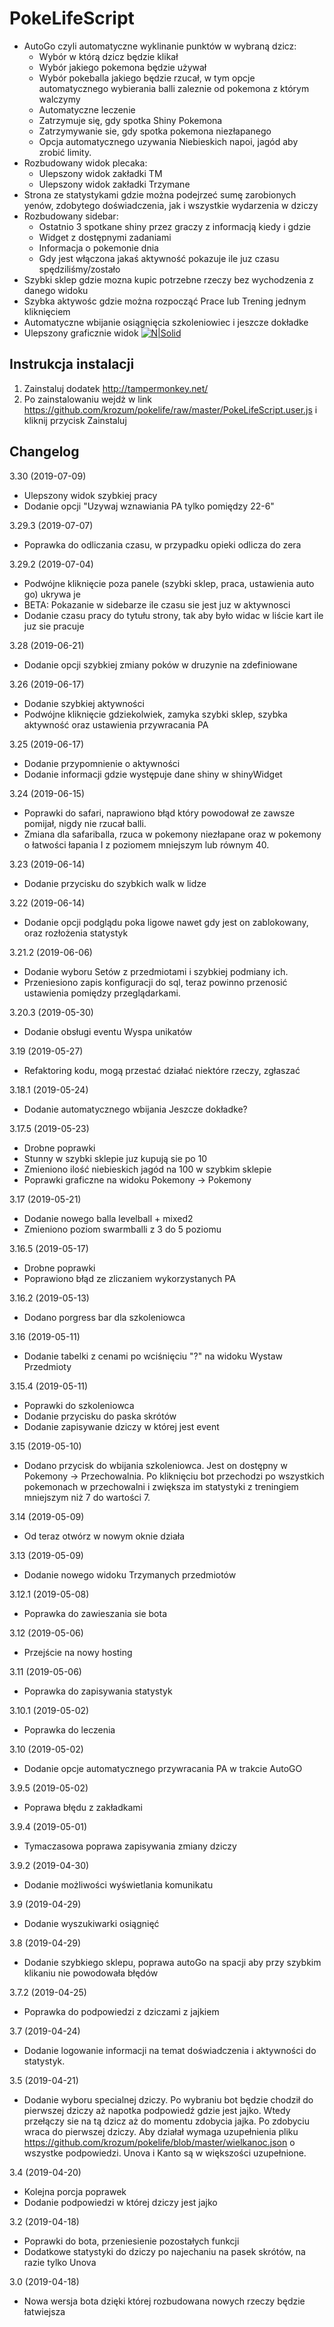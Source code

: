 # PokeLifeScript

* AutoGo czyli automatyczne wyklinanie punktów w wybraną dzicz:
  - Wybór w którą dzicz będzie klikał
  - Wybór jakiego pokemona będzie używał
  - Wybór pokeballa jakiego będzie rzucał, w tym opcje automatycznego wybierania balli zaleznie od pokemona z którym walczymy
  - Automatyczne leczenie
  - Zatrzymuje się, gdy spotka Shiny Pokemona
  - Zatrzymywanie sie, gdy spotka pokemona niezłapanego
  - Opcja automatycznego uzywania Niebieskich napoi, jagód aby zrobić limity.
* Rozbudowany widok plecaka:
  - Ulepszony widok zakładki TM
  - Ulepszony widok zakładki Trzymane
* Strona ze statystykami gdzie można podejrzeć sumę zarobionych yenów, zdobytego doświadczenia, jak i wszystkie wydarzenia w dziczy  
* Rozbudowany sidebar:
  - Ostatnio 3 spotkane shiny przez graczy z informacją kiedy i gdzie
  - Widget z dostępnymi zadaniami
  - Informacja o pokemonie dnia
  - Gdy jest włączona jakaś aktywność pokazuje ile juz czasu spędziliśmy/zostało
* Szybki sklep gdzie mozna kupic potrzebne rzeczy bez wychodzenia z danego widoku
* Szybka aktywośc gdzie można rozpocząć Prace lub Trening jednym kliknięciem
* Automatyczne wbijanie osiągnięcia szkoleniowiec i jeszcze dokładke
* Ulepszony graficznie widok
[![N|Solid](https://i.imgur.com/LqM5fs7.png)](https://github.com/krozum/pokelife)

Instrukcja instalacji
---------

1. Zainstaluj dodatek http://tampermonkey.net/
2. Po zainstalowaniu wejdż w link https://github.com/krozum/pokelife/raw/master/PokeLifeScript.user.js i kliknij przycisk Zainstaluj


Changelog
---------
3.30 (2019-07-09)
* Ulepszony widok szybkiej pracy
* Dodanie opcji "Uzywaj wznawiania PA tylko pomiędzy 22-6"

3.29.3 (2019-07-07)
* Poprawka do odliczania czasu, w przypadku opieki odlicza do zera

3.29.2 (2019-07-04)
* Podwójne kliknięcie poza panele (szybki sklep, praca, ustawienia auto go) ukrywa je
* BETA: Pokazanie w sidebarze ile czasu sie jest juz w aktywnosci
* Dodanie czasu pracy do tytułu strony, tak aby było widac w liście kart ile juz sie pracuje

3.28 (2019-06-21)
* Dodanie opcji szybkiej zmiany poków w druzynie na zdefiniowane

3.26 (2019-06-17)
* Dodanie szybkiej aktywności
* Podwójne kliknięcie gdziekolwiek, zamyka szybki sklep, szybka aktywność oraz ustawienia przywracania PA

3.25 (2019-06-17)
* Dodanie przypomnienie o aktywności
* Dodanie informacji gdzie występuje dane shiny w shinyWidget

3.24 (2019-06-15)
* Poprawki do safari, naprawiono błąd który powodował ze zawsze pomijał, nigdy nie rzucał balli.
* Zmiana dla safariballa, rzuca w pokemony niezłapane oraz w pokemony o łatwości łapania I z poziomem mniejszym lub równym 40.

3.23 (2019-06-14)
* Dodanie przycisku do szybkich walk w lidze

3.22 (2019-06-14)
* Dodanie opcji podglądu poka ligowe nawet gdy jest on zablokowany, oraz rozłożenia statystyk

3.21.2 (2019-06-06)
* Dodanie wyboru Setów z przedmiotami i szybkiej podmiany ich.
* Przeniesiono zapis konfiguracji do sql, teraz powinno przenosić ustawienia pomiędzy przeglądarkami. 

3.20.3 (2019-05-30)
* Dodanie obsługi eventu Wyspa unikatów

3.19 (2019-05-27)
* Refaktoring kodu, mogą przestać działać niektóre rzeczy, zgłaszać

3.18.1 (2019-05-24)
* Dodanie automatycznego wbijania Jeszcze dokładke?

3.17.5 (2019-05-23)
* Drobne poprawki
* Stunny w szybki sklepie juz kupują sie po 10
* Zmieniono ilość niebieskich jagód na 100 w szybkim sklepie
* Poprawki graficzne na widoku Pokemony -> Pokemony

3.17  (2019-05-21)
* Dodanie nowego balla levelball + mixed2
* Zmieniono poziom swarmballi z 3 do 5 poziomu

3.16.5 (2019-05-17)
* Drobne poprawki
* Poprawiono błąd ze zliczaniem wykorzystanych PA

3.16.2 (2019-05-13)
* Dodano porgress bar dla szkoleniowca

3.16 (2019-05-11)
* Dodanie tabelki z cenami po wciśnięciu "?" na widoku Wystaw Przedmioty

3.15.4 (2019-05-11)
* Poprawki do szkoleniowca
* Dodanie przycisku do paska skrótów
* Dodanie zapisywanie dziczy w której jest event

3.15 (2019-05-10)
* Dodano przycisk do wbijania szkoleniowca. Jest on dostępny w Pokemony -> Przechowalnia. Po kliknięciu bot przechodzi po wszystkich pokemonach w przechowalni i zwiększa im statystyki z treningiem mniejszym niż 7 do wartości 7.

3.14 (2019-05-09)
* Od teraz otwórz w nowym oknie działa

3.13 (2019-05-09)
* Dodanie nowego widoku Trzymanych przedmiotów

3.12.1 (2019-05-08)
* Poprawka do zawieszania sie bota

3.12 (2019-05-06)
* Przejście na nowy hosting

3.11 (2019-05-06)
* Poprawka do zapisywania statystyk

3.10.1 (2019-05-02)
* Poprawka do leczenia

3.10 (2019-05-02)
* Dodanie opcje automatycznego przywracania PA w trakcie AutoGO

3.9.5 (2019-05-02)
* Poprawa błędu z zakładkami

3.9.4 (2019-05-01)
* Tymaczasowa poprawa zapisywania zmiany dziczy

3.9.2 (2019-04-30)
* Dodanie możliwości wyświetlania komunikatu

3.9 (2019-04-29)
* Dodanie wyszukiwarki osiągnięć

3.8 (2019-04-29)
* Dodanie szybkiego sklepu, poprawa autoGo na spacji aby przy szybkim klikaniu nie powodowała błędów

3.7.2 (2019-04-25)
* Poprawka do podpowiedzi z dziczami z jajkiem

3.7 (2019-04-24)
* Dodanie logowanie informacji na temat doświadczenia i aktywności do statystyk.

3.5 (2019-04-21)
* Dodanie wyboru specialnej dziczy. Po wybraniu bot będzie chodził do pierwszej dziczy aż napotka podpowiedź gdzie jest jajko. Wtedy przełączy sie na tą dzicz aż do momentu zdobycia jajka. Po zdobyciu wraca do pierwszej dziczy. Aby działał wymaga uzupełnienia pliku
https://github.com/krozum/pokelife/blob/master/wielkanoc.json o wszystke podpowiedzi. Unova i Kanto są w większości uzupełnione.

3.4 (2019-04-20)
* Kolejna porcja poprawek
* Dodanie podpowiedzi w której dziczy jest jajko

3.2 (2019-04-18)
* Poprawki do bota, przeniesienie pozostałych funkcji
* Dodatkowe statystyki do dziczy po najechaniu na pasek skrótów, na razie tylko Unova

3.0 (2019-04-18)
* Nowa wersja bota dzięki której rozbudowana nowych rzeczy będzie łatwiejsza
